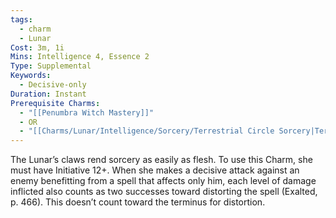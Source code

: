 ```yaml
---
tags:
  - charm
  - Lunar
Cost: 3m, 1i
Mins: Intelligence 4, Essence 2
Type: Supplemental
Keywords:
  - Decisive-only
Duration: Instant
Prerequisite Charms:
  - "[[Penumbra Witch Mastery]]"
  - OR
  - "[[Charms/Lunar/Intelligence/Sorcery/Terrestrial Circle Sorcery|Terrestrial Circle Sorcery]]"
---
```

The Lunar’s claws rend sorcery as easily as flesh. To use this Charm, she must have Initiative 12+. When she makes a decisive attack against an enemy benefitting from a spell that affects only him, each level of damage inflicted also counts as two successes toward distorting the spell (Exalted, p. 466). This doesn’t count toward the terminus for distortion.
